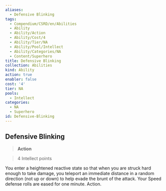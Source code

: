 ```yaml
---
aliases:
  - Defensive Blinking
tags:
  - Compendium/CSRD/en/Abilities
  - Ability
  - Ability/Action
  - Ability/Cost/4
  - Ability/Tier/NA
  - Ability/Pool/Intellect
  - Ability/Categories/NA
  - Content/Superhero
title: Defensive Blinking
collection: Abilities
kind: Ability
action: true
enabler: false
cost: '4'
tier: NA
pools:
  - Intellect
categories:
  - NA
  - Superhero
id: Defensive-Blinking
---
```

## Defensive Blinking    
>**Action**    
>4 Intellect points  
    
You enter a heightened reactive state so that when you are struck hard enough to take damage, you teleport an immediate distance in a random direction (not up or down) to help evade the brunt of the attack. Your Speed defense rolls are eased for one minute. Action.

